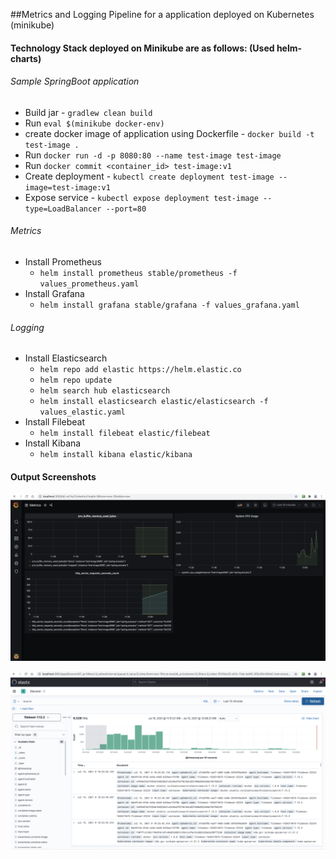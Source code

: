 ##Metrics and Logging Pipeline for a application deployed on Kubernetes (minikube) 

#### Technology Stack deployed on Minikube are as follows: (Used helm-charts)

###### Sample SpringBoot application
- Build jar - `gradlew clean build`
- Run `eval $(minikube docker-env)`
- create docker image of application using Dockerfile - `docker build -t test-image .`
- Run `docker run -d -p 8080:80 --name test-image test-image`
- Run `docker commit <container_id> test-image:v1`
- Create deployment - `kubectl create deployment test-image --image=test-image:v1`
- Expose service - `kubectl expose deployment test-image --type=LoadBalancer --port=80`

###### Metrics
- Install Prometheus
  - `helm install prometheus stable/prometheus -f values_prometheus.yaml`
- Install Grafana
  - `helm install grafana stable/grafana -f values_grafana.yaml`

###### Logging
- Install Elasticsearch
  - `helm repo add elastic https://helm.elastic.co`
  - `helm repo update`
  - `helm search hub elasticsearch`
  - `helm install elasticsearch elastic/elasticsearch -f values_elastic.yaml`
- Install Filebeat
  - `helm install filebeat elastic/filebeat`
- Install Kibana
  - `helm install kibana elastic/kibana`

#### Output Screenshots

![alt text](https://github.com/kiran3394/Observability/blob/master/results_screenshots/few%20metrics.png?raw=true)

![alt text](https://github.com/kiran3394/Observability/blob/master/results_screenshots/logs_from_elasticsearch.png?raw=true)



